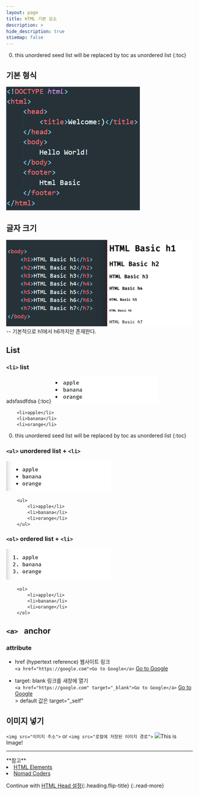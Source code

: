 ```yaml
---
layout: page
title: HTML 기본 요소
description: >
hide_description: true
stiemap: false
---
```


0. this unordered seed list will be replaced by toc as unordered list 
{:toc}

## 기본 형식<br>

![image description](/assets\study\html&css\기본형식.png)

## 글자 크기<br>

![image description](/assets\study\html&css\글씨크기.png)<br>
-- 기본적으로 h1에서 h6까지만 존재한다.

## List
### `<li>` list<br>

adsfasdfdsa
{:toc}
![image description](/assets\study\html&css/li.png)

```
    <li>apple</li>
    <li>banana</li>
    <li>orange</li>
```

0. this unordered seed list will be replaced by toc as unordered list
   {:toc}

### `<ul>` unordered list + `<li>`<br>

![image description](/assets\study\html&css/ul.png)

```
    <ul>
        <li>apple</li>
        <li>banana</li>
        <li>orange</li>
    </ul>
```

### `<ol>` ordered list + `<li>`<br>

![image description](/assets\study\html&css\ol.png)

```
    <ol>
        <li>apple</li>
        <li>banana</li>
        <li>orange</li>
    </ol>
```

## `<a> ` anchor<br>

### attribute

- href (hypertext reference) 웹사이트 링크<br>
  `<a href="https://google.com">Go to Google</a>`
  <a href="https://google.com">Go to Google</a><br>

- target: blank 링크를 새창에 열기<br>
  `<a href="https://google.com" target="_blank">Go to Google</a>`
  <a href="https://google.com" target="_blank">Go to Google</a><br> > default 값은 target="\_self"<br>

## 이미지 넣기

`<img src="이미지 주소">` or `<img src="로컬에 저장된 이미지 경로">`
<img src="https://images.unsplash.com/flagged/photo-1569144654912-5f146d08b98b?ixlib=rb-1.2.1&ixid=MnwxMjA3fDB8MHxwaG90by1wYWdlfHx8fGVufDB8fHx8&auto=format&fit=crop&w=1170&q=80">This is Image!

<hr>
**참고** 
<li><a target="_blank" href="https://developer.mozilla.org/ko/docs/Web/HTML/Element">HTML Elements</a></li>
<li><a target="_blank" href="https://nomadcoders.co/?gclid=CjwKCAjw2f-VBhAsEiwAO4lNeGxUb10hQEsnXWufl6NE_TMbZVomtR59HvzfaaYKAIONyRIsWAW8QxoCRK0QAvD_BwE">Nomad Coders</a></li>

Continue with [HTML Head 설정](2020-06-02-html기초2.md){:.heading.flip-title}
{:.read-more}
